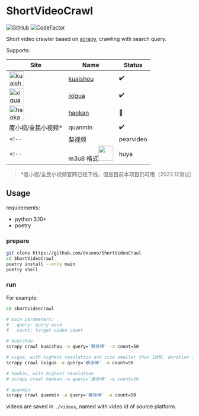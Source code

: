 # ShortVideoCrawl

[![GitHub](https://img.shields.io/github/license/dxsooo/ShortVideoCrawl)](./LICENSE)
[![CodeFactor](https://www.codefactor.io/repository/github/dxsooo/shortvideocrawl/badge)](https://www.codefactor.io/repository/github/dxsooo/shortvideocrawl)

Short video crawler based on [scrapy](https://github.com/scrapy/scrapy), crawling with search query.

Supports:

|Site|Name|Status|
|-|-|-|
|<img alt='kuaishou' src="https://static.yximgs.com/udata/pkg/frontend-explore/material-lib-www/word-logo-1-min.png" height=40 />| [kuaishou](https://www.kuaishou.com/)| :heavy_check_mark: |
|<img alt='xigua' src="https://lf3-cdn-tos.bdxiguastatic.com/obj/ixigua-static/xigua_fe/xigua_video_web_pc/static/media/logo.6aae7c46.svg" height=40 />| [ixigua](https://www.ixigua.com/)| :heavy_check_mark: |
|<img alt='haokan' src="https://pic.rmb.bdstatic.com/baidu-rmb-video-cover-1/2022-2/1645100826352/418a3aceca30.png" height=40 />|[haokan](https://haokan.baidu.com/)| :construction: |
|度小视/全民小视频*|quanmin| :heavy_check_mark: |
<!-- |梨视频|pearvideo| :clipboard: | -->
<!-- | m3u8 格式<img src="https://a.msstatic.com/huya/main3/static/img/logo.png" height=40 />|huya| :clipboard: | -->

> \*度小视/全民小视频官网已经下线，但是目前本项目仍可用（2023.12测试）

## Usage

requirements:

- python 3.10+
- poetry

### prepare

```bash
git clone https://github.com/dxsooo/ShortVideoCrawl
cd ShortVideoCrawl
poetry install --only main
poetry shell
```

### run

For example:

```bash
cd shortvideocrawl

# main parameters:
#   query: query word
#   count: target video count

# kuaishou
scrapy crawl kuaishou -a query='蔡徐坤' -a count=50

# xigua, with highest resolution and size smaller than 16MB, duration smaller than 5 min
scrapy crawl ixigua -a query='蔡徐坤' -a count=50

# haokan, with highest resolution
# scrapy crawl haokan -a query='蔡徐坤' -a count=50

# quanmin
scrapy crawl quanmin -a query='蔡徐坤' -a count=50
```

videos are saved in `./videos`, named with video id of source platform.
